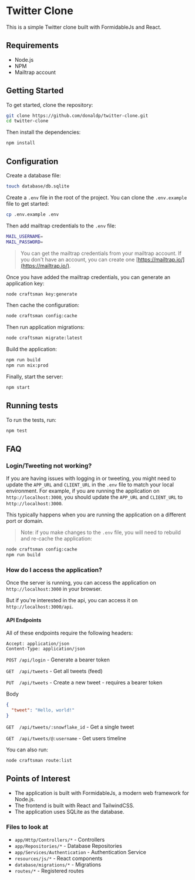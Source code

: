 # Twitter Clone

This is a simple Twitter clone built with FormidableJs and React.

## Requirements

- Node.js
- NPM
- Mailtrap account

## Getting Started

To get started, clone the repository:

```bash
git clone https://github.com/donaldp/twitter-clone.git
cd twitter-clone
```

Then install the dependencies:

```bash
npm install
```

## Configuration

Create a database file:

```bash
touch database/db.sqlite
```

Create a `.env` file in the root of the project. You can clone the `.env.example` file to get started:

```bash
cp .env.example .env
```

Then add mailtrap credentials to the `.env` file:

```bash
MAIL_USERNAME=
MAIL_PASSWORD=
```

> You can get the mailtrap credentials from your mailtrap account. If you don't have an account, you can create one [https://mailtrap.io/](https://mailtrap.io/).

Once you have added the mailtrap credentials, you can generate an application key:

```bash
node craftsman key:generate
```

Then cache the configuration:

```bash
node craftsman config:cache
```

Then run application migrations:

```bash
node craftsman migrate:latest
```

Build the application:

```bash
npm run build
npm run mix:prod
```

Finally, start the server:

```bash
npm start
```

## Running tests

To run the tests, run:

```bash
npm test
```

## FAQ

### Login/Tweeting not working?

If you are having issues with logging in or tweeting, you might need to update the `APP_URL` and `CLIENT_URL` in the `.env` file to match your local environment. For example, if you are running the application on `http://localhost:3000`, you should update the `APP_URL` and `CLIENT_URL` to `http://localhost:3000`.

This typically happens when you are running the application on a different port or domain.

> Note: if you make changes to the `.env` file, you will need to rebuild and re-cache the application:

```bash
node craftsman config:cache
npm run build
```

### How do I access the application?

Once the server is running, you can access the application on `http://localhost:3000` in your browser.

But if you're interested in the api, you can access it on `http://localhost:3000/api`.

#### API Endpoints

All of these endpoints require the following headers:

```http
Accept: application/json
Content-Type: application/json
```

`POST /api/login` - Generate a bearer token

`GET  /api/tweets` - Get all tweets (feed)

`PUT  /api/tweets` - Create a new tweet - requires a bearer token

Body
```json
{
  "tweet": "Hello, world!"
}
```

`GET  /api/tweets/:snowflake_id` - Get a single tweet

`GET  /api/tweets/@:username` - Get users timeline

You can also run:

```bash
node craftsman route:list
```

## Points of Interest

- The application is built with FormidableJs, a modern web framework for Node.js.
- The frontend is built with React and TailwindCSS.
- The application uses SQLite as the database.

### Files to look at

- `app/Http/Controllers/*` - Controllers
- `app/Repositories/*` - Database Repositories
- `app/Services/Authentication` - Authentication Service
- `resources/js/*` - React components
- `database/migrations/*` - Migrations
- `routes/*` - Registered routes
